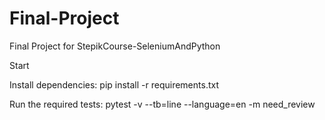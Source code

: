 # Final-Project
Final Project for StepikCourse-SeleniumAndPython

Start

Install dependencies:
pip install -r requirements.txt

Run the required tests:
pytest -v --tb=line --language=en -m need_review
